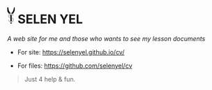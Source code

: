 # ![Logo](/images/SmallLogo.png) SELEN YEL
*A web site for me and those who wants to see my lesson documents*

* For site:
https://selenyel.github.io/cv/

* For files:
https://github.com/selenyel/cv

> Just 4 help & fun.
